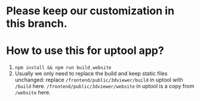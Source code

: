 # Please keep our customization in this branch.

# How to use this for uptool app?
1. `npm install && npm run build_website`
2. Usually we only need to replace the build and keep static files unchanged: replace `/frontend/public/3dviewer/build` in uptool with `/build` here. `/frontend/public/3dviewer/website` in uptool is a copy from `/website` here.
